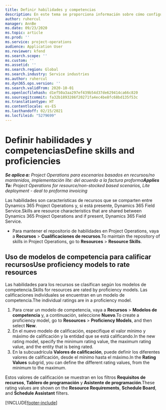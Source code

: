 ```yaml
---
title: Definir habilidades y competencias
description: En este tema se proporciona información sobre cómo configurar modelos de competencia para calificar recursos.
author: ruhercul
manager: AnnBe
ms.date: 09/23/2020
ms.topic: article
ms.prod: ''
ms.service: project-operations
audience: Application User
ms.reviewer: kfend
ms.search.scope: ''
ms.custom: ''
ms.assetid: ''
ms.search.region: Global
ms.search.industry: Service industries
ms.author: ruhercul
ms.dyn365.ops.version: ''
ms.search.validFrom: 2020-10-01
ms.openlocfilehash: d1ef50a3aa297ef439b54d37de629414ca66c820
ms.sourcegitcommit: fa32b1893286f20271fa4ec4be8fc68bd135f53c
ms.translationtype: HT
ms.contentlocale: es-ES
ms.lasthandoff: 02/15/2021
ms.locfileid: "5279699"
---
```

# <a name="define-skills-and-proficiencies"></a><span data-ttu-id="11fe5-103">Definir habilidades y competencias</span><span class="sxs-lookup"><span data-stu-id="11fe5-103">Define skills and proficiencies</span></span>

<span data-ttu-id="11fe5-104">_**Se aplica a:** Project Operations para escenarios basados en recursos/no mantenidos, implementación lite: del acuerdo a la factura proforma_</span><span class="sxs-lookup"><span data-stu-id="11fe5-104">_**Applies To:** Project Operations for resource/non-stocked based scenarios, Lite deployment - deal to proforma invoicing_</span></span>

<span data-ttu-id="11fe5-105">Las habilidades son características de recursos que se comparten entre Dynamics 365 Project Operations y, si está presente, Dynamics 365 Field Service.</span><span class="sxs-lookup"><span data-stu-id="11fe5-105">Skills are resource characteristics that are shared between Dynamics 365 Project Operations and if present, Dynamics 365 Field Service.</span></span> 

- <span data-ttu-id="11fe5-106">Para mantener el repositorio de habilidades en Project Operations, vaya a **Recursos** \> **Cualificaciones de recursos**.</span><span class="sxs-lookup"><span data-stu-id="11fe5-106">To maintain the repository of skills in Project Operations, go to **Resources** \> **Resource Skills**.</span></span> 

## <a name="use-proficiency-models-to-rate-resources"></a><span data-ttu-id="11fe5-107">Uso de modelos de competencia para calificar recursos</span><span class="sxs-lookup"><span data-stu-id="11fe5-107">Use proficiency models to rate resources</span></span>

<span data-ttu-id="11fe5-108">Las habilidades para los recursos se clasifican según los modelos de competencia.</span><span class="sxs-lookup"><span data-stu-id="11fe5-108">Skills for resources are rated by proficiency models.</span></span> <span data-ttu-id="11fe5-109">Las calificaciones individuales se encuentran en un modelo de competencia.</span><span class="sxs-lookup"><span data-stu-id="11fe5-109">The individual ratings are in a proficiency model.</span></span> 

1. <span data-ttu-id="11fe5-110">Para crear un modelo de competencia, vaya a **Recursos** \> **Modelos de competencia** y, a continuación, seleccione **Nuevo**.</span><span class="sxs-lookup"><span data-stu-id="11fe5-110">To create a proficiency model, go to **Resources** \> **Proficiency Models**, and then select **New**.</span></span>
2. <span data-ttu-id="11fe5-111">En el nuevo modelo de calificación, especifique el valor mínimo y máximo de calificación y la entidad que se está calificando.</span><span class="sxs-lookup"><span data-stu-id="11fe5-111">In the new rating model, specify the minimum rating value, the maximum rating value, and the entity that is being rated.</span></span>
3. <span data-ttu-id="11fe5-112">En la subcuadrícula **Valores de calificación**, puede definir los diferentes valores de calificación, desde el mínimo hasta el máximo.</span><span class="sxs-lookup"><span data-stu-id="11fe5-112">In the **Rating Values** subgrid, you can define the different rating values, from the minimum to the maximum.</span></span>


<span data-ttu-id="11fe5-113">Estos valores de calificación se muestran en los filtros **Requisitos de recursos**, **Tablero de programación** y **Asistente de programación**.</span><span class="sxs-lookup"><span data-stu-id="11fe5-113">These rating values are shown on the **Resource Requirements**, **Schedule Board**, and **Schedule Assistant** filters.</span></span>


[!INCLUDE[footer-include](../includes/footer-banner.md)]